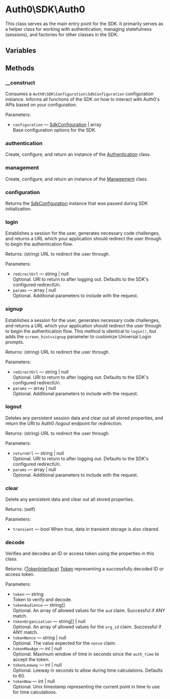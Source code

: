 # Auth0\\SDK\\Auth0

This class serves as the main entry point for the SDK. It primarily serves as a helper class for working with authentication, managing statefulness (sessions), and factories for other classes in the SDK.

## Variables

## Methods

### __construct
Consumes a `Auth0\SDK\Configuration\SdkConfiguration` configuration instance. Informs all functions of the SDK on how to interact with Auth0's APIs based on your configuration.

Parameters:
- `configuration` — [SdkConfiguration](Configuration/SdkConfiguration.md) | array  
  Base configuration options for the SDK.  





### authentication
Create, configure, and return an instance of the [Authentication](API/Authentication.md) class.





### management
Create, configure, and return an instance of the [Management](API/Management.md) class.





### configuration
Returns the [SdkConfiguration](Configuration/SdkConfiguration.md) instance that was passed during SDK initialization.





### login
Establishes a session for the user, generates necessary code challenges, and returns a URL which your application should redirect the user through to begin the authentication flow.

Returns: (string) URL to redirect the user through.

Parameters:
- `redirectUrl` — string | null  
  Optional. URI to return to after logging out. Defaults to the SDK's configured redirectUri.  
- `params` — array | null  
  Optional. Additional parameters to include with the request.  





### signup
Establishes a session for the user, generates necessary code challenges, and returns a URL which your application should redirect the user through to begin the authentication flow. This method is identical to `login()`, but adds the `screen_hint=signup` parameter to customize Universal Login prompts.

Returns: (string) URL to redirect the user through.

Parameters:
- `redirectUrl` — string | null  
  Optional. URI to return to after logging out. Defaults to the SDK's configured redirectUri.  
- `params` — array | null  
  Optional. Additional parameters to include with the request.  





### logout
Deletes any persistent session data and clear out all stored properties, and return the URI to Auth0 /logout endpoint for redirection.

Returns: (string) URL to redirect the user through.

Parameters:
- `returnUrl` — string | null  
  Optional. URI to return to after logging out. Defaults to the SDK's configured redirectUri.  
- `params` — array | null  
  Optional. Additional parameters to include with the request.  





### clear
Delete any persistent data and clear out all stored properties.

Returns: (self)

Parameters:
- `transient` — bool
  When true, data in transient storage is also cleared.  





### decode
Verifies and decodes an ID or access token using the properties in this class.

Returns: ([TokenInterface](Token.md)) [Token](Token.md) representing a successfully decoded ID or access token.

Parameters:
- `token` — string  
  Token to verify and decode.  
- `tokenAudience` — string[]  
  Optional. An array of allowed values for the `aud` claim. Successful if ANY match.  
- `tokenOrganization` — string[] | null  
  Optional. An array of allowed values for the `org_id` claim. Successful if ANY match.  
- `tokenNonce` — string | null  
  Optional. The value expected for the `nonce` claim.  
- `tokenMaxAge` — int | null  
  Optional. Maximum window of time in seconds since the `auth_time` to accept the token.
- `tokenLeeway` — int | null  
  Optional. Leeway in seconds to allow during time calculations. Defaults to 60.
- `tokenNow` — int | null  
  Optional. Unix timestamp representing the current point in time to use for time calculations.